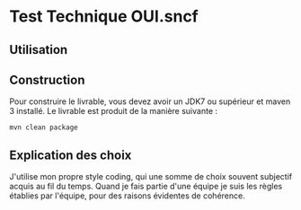 # Test Technique OUI.sncf 


## Utilisation

## Construction 

Pour construire le livrable, vous devez avoir un JDK7 ou supérieur et maven 3 installé. Le livrable est produit de la manière suivante : 
```
mvn clean package
```


## Explication des choix

J'utilise mon propre style coding, qui une somme de choix souvent subjectif acquis au fil du temps. Quand je fais partie d'une équipe je suis les règles établies par l'équipe, pour des raisons évidentes de cohérence. 